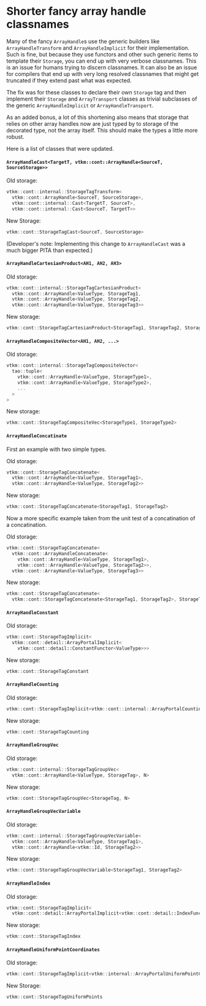 # Shorter fancy array handle classnames

Many of the fancy `ArrayHandle`s use the generic builders like
`ArrayHandleTransform` and `ArrayHandleImplicit` for their implementation.
Such is fine, but because they use functors and other such generic items to
template their `Storage`, you can end up with very verbose classnames. This
is an issue for humans trying to discern classnames. It can also be an
issue for compilers that end up with very long resolved classnames that
might get truncated if they extend past what was expected.

The fix was for these classes to declare their own `Storage` tag and then
implement their `Storage` and `ArrayTransport` classes as trivial
subclasses of the generic `ArrayHandleImplicit` or `ArrayHandleTransport`.

As an added bonus, a lot of this shortening also means that storage that relies on other array handles now are just typed by to storage of the decorated type, not the array itself. This should make the types a little more robust.

Here is a list of classes that were updated.

#### `ArrayHandleCast<TargetT, vtkm::cont::ArrayHandle<SourceT, SourceStorage>>`

Old storage: 
``` cpp
vtkm::cont::internal::StorageTagTransform<
  vtkm::cont::ArrayHandle<SourceT, SourceStorage>,
  vtkm::cont::internal::Cast<TargetT, SourceT>,
  vtkm::cont::internal::Cast<SourceT, TargetT>>
```

New Storage:
``` cpp
vtkm::cont::StorageTagCast<SourceT, SourceStorage>
```

(Developer's note: Implementing this change to `ArrayHandleCast` was a much bigger PITA than expected.)

#### `ArrayHandleCartesianProduct<AH1, AH2, AH3>`

Old storage:
``` cpp
vtkm::cont::internal::StorageTagCartesianProduct<
  vtkm::cont::ArrayHandle<ValueType, StorageTag1,
  vtkm::cont::ArrayHandle<ValueType, StorageTag2,
  vtkm::cont::ArrayHandle<ValueType, StorageTag3>>
```

New storage:
``` cpp
vtkm::cont::StorageTagCartesianProduct<StorageTag1, StorageTag2, StorageTag3>
```

#### `ArrayHandleCompositeVector<AH1, AH2, ...>`

Old storage:
``` cpp
vtkm::cont::internal::StorageTagCompositeVector<
  tao::tuple<
    vtkm::cont::ArrayHandle<ValueType, StorageType1>, 
	vtkm::cont::ArrayHandle<ValueType, StorageType2>,
	...
  >
>
```

New storage:
``` cpp
vtkm::cont::StorageTagCompositeVec<StorageType1, StorageType2>
```

#### `ArrayHandleConcatinate`

First an example with two simple types.

Old storage:
``` cpp
vtkm::cont::StorageTagConcatenate<
  vtkm::cont::ArrayHandle<ValueType, StorageTag1>,
  vtkm::cont::ArrayHandle<ValueType, StorageTag2>>
```

New storage:
``` cpp
vtkm::cont::StorageTagConcatenate<StorageTag1, StorageTag2>
```

Now a more specific example taken from the unit test of a concatination of a concatination.

Old storage:
``` cpp
vtkm::cont::StorageTagConcatenate<
  vtkm::cont::ArrayHandleConcatenate<
    vtkm::cont::ArrayHandle<ValueType, StorageTag1>,
	vtkm::cont::ArrayHandle<ValueType, StorageTag2>>,
  vtkm::cont::ArrayHandle<ValueType, StorageTag3>>
```

New storage:
``` cpp
vtkm::cont::StorageTagConcatenate<
  vtkm::cont::StorageTagConcatenate<StorageTag1, StorageTag2>, StorageTag3>
```

#### `ArrayHandleConstant`

Old storage:
``` cpp
vtkm::cont::StorageTagImplicit<
  vtkm::cont::detail::ArrayPortalImplicit<
    vtkm::cont::detail::ConstantFunctor<ValueType>>>
```

New storage:
``` cpp
vtkm::cont::StorageTagConstant
```

#### `ArrayHandleCounting`

Old storage:
``` cpp
vtkm::cont::StorageTagImplicit<vtkm::cont::internal::ArrayPortalCounting<ValueType>>
```

New storage:
``` cpp
vtkm::cont::StorageTagCounting
```

#### `ArrayHandleGroupVec`

Old storage:
``` cpp
vtkm::cont::internal::StorageTagGroupVec<
  vtkm::cont::ArrayHandle<ValueType, StorageTag>, N>
```

New storage:
``` cpp
vtkm::cont::StorageTagGroupVec<StorageTag, N>
```

#### `ArrayHandleGroupVecVariable`

Old storage:
``` cpp
vtkm::cont::internal::StorageTagGroupVecVariable<
  vtkm::cont::ArrayHandle<ValueType, StorageTag1>, 
  vtkm::cont::ArrayHandle<vtkm::Id, StorageTag2>>
```

New storage:
``` cpp
vtkm::cont::StorageTagGroupVecVariable<StorageTag1, StorageTag2>
```

#### `ArrayHandleIndex`

Old storage:
``` cpp
vtkm::cont::StorageTagImplicit<
  vtkm::cont::detail::ArrayPortalImplicit<vtkm::cont::detail::IndexFunctor>>
```

New storage:
``` cpp
vtkm::cont::StorageTagIndex
```

#### `ArrayHandleUniformPointCoordinates`

Old storage:
``` cpp
vtkm::cont::StorageTagImplicit<vtkm::internal::ArrayPortalUniformPointCoordinates>
```

New Storage:
``` cpp
vtkm::cont::StorageTagUniformPoints
```
